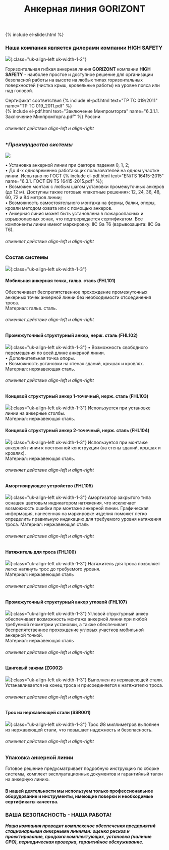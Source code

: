 ﻿---
title: Анкерная линия GORIZONT
cat: 3
sortid: 3.2
submenu: true
---

<div style="clear:both"></div>

{% include el-slider.html  %}

### Наша компания является дилерами компании **HIGH SAFETY**
![](/img/toplogo/3.2.0.jpg){:class="uk-align-left uk-width-1-2"}

Горизонтальная гибкая анкерная линия **GORIZONT** компании **HIGH SAFETY** - наиболее простое и доступное решение для организации безопасной работы на высоте на любых типах горизонтальных поверхностей (чистка крыш, кровельные работы) на уровне пояса или над головой. 

Сертификат соответствия {% include el-pdf.html text="TP TC 019/2011" name="TP TC 019_2011.pdf" %}  
{% include el-pdf.html text="Заключение Минпромторга" name="6.3.1.1. Заключение Минпромторга.pdf" %} России

###### отменяет действие align-left и align-right
### **Преимущества системы*  
![](/img/sss/3.2.1.gif)
 
•	Установка анкерной линии при факторе падения 0, 1, 2;  
•	До 4-х одновременно работающих пользователей на одном участке линии. Испытано по ГОСТ {% include el-pdf.html text="EN/TS 16415-2015" name="6.3.1. ГОСТ EN TS 16415-2015.pdf" %};  
•	Возможен монтаж с любым шагом установки промежуточных анкеров (до 12 м). Доступны также готовые «пакетные решения»: 12, 24, 36, 48, 60, 72 и 84 метров линии;  
•	Возможность самостоятельного монтажа на фермы, балки, опоры, кровли методом охвата или с помощью анкеров.   
•	Анкерная линия может быть установлена в пожароопасных и взрывоопасных зонах, что подтверждается сертификатом. Все компоненты линии имеют маркировку: IIC Ga T6 (взрывозащита: IIC Ga T6).
###### отменяет действие align-left и align-right 

 
### **Состав системы**
![](/img/sss/3.FHL101.gif){:class="uk-align-left uk-width-1-3"}

#### Мобильная анкерная точка, гальв. сталь (FHL101)
Обеспечивает беспрепятственное прохождение промежуточных анкерных точек анкерной линии без необходимости отсоединения троса.   
Материал: гальв. сталь.
###### отменяет действие align-left и align-right

#### Промежуточный структурный анкер, нерж. сталь (FHL102)  
![](/img/sss/3.FHL102.gif){:class="uk-align-left uk-width-1-3"}
•  Возможность свободного перемещения по всей длине анкерной линии.  
•  Дополнительная точка опоры.  
•  Возможность установки на стенах зданий, крышах и кровлях.  
Материал: нержавеющая сталь.
###### отменяет действие align-left и align-right
  
#### Концевой структурный анкер 1-точечный, нерж. сталь (FHL103)
![](/img/sss/3.FHL103.gif){:class="uk-align-left uk-width-1-3"}
Используется при установке линии на анкерные столбы.   
Материал: нержавеющая сталь.
  
#### Концевой структурный анкер 2-точечный, нерж. сталь (FHL104)
![](/img/sss/3.FHL104.gif){:class="uk-align-left uk-width-1-3"}
Используется при монтаже анкерной линии к постоянной конструкции (на стены зданий, крышах и кровлях).  
Материал: нержавеющая сталь.
###### отменяет действие align-left и align-right
 
#### Амортизирующее устройство (FHL105)
![](/img/sss/3.FHL105.gif){:class="uk-align-left uk-width-1-3"}
Амортизатор закрытого типа оснащен цветовым индикатором натяжения, что исключает возможность ошибки при монтаже анкерной линии. Графическая информация, нанесенная на маркировке изделия поможет легко определить правильную индикацию для требуемого уровня натяжения троса. 
Материал: нержавеющая сталь
###### отменяет действие align-left и align-right

#### Натяжитель для троса (FHL106)
![](/img/sss/3.FHL106.gif){:class="uk-align-left uk-width-1-3"}
Натяжитель для троса позволяет легко натянуть трос до требуемого уровня.   
Материал: нержавеющая сталь
###### отменяет действие align-left и align-right

#### Промежуточный структурный анкер угловой (FHL107)
![](/img/sss/3.FHL107.gif){:class="uk-align-left uk-width-1-3"}
Угловой структурный анкер обеспечивает возможность монтажа анкерной линии при любой требуемой геометрии установки, а также обеспечивает беспрепятственное прохождение угловых участков мобильной анкерной точкой.   
Материал: нержавеющая сталь
###### отменяет действие align-left и align-right

#### Цанговый зажим (ZG002)
![](/img/sss/3.ZG002.gif){:class="uk-align-left uk-width-1-3"}
Выполнен из нержавеющей стали. Устанавливается на конец троса и присоединяется к натяжителю троса.
###### отменяет действие align-left и align-right

#### Трос из нержавеющей стали (SSR001) 
![](/img/sss/3.SSR001.gif){:class="uk-align-left uk-width-1-3"}
Трос Ø8 миллиметров выполнен из нержавеющей стали, что повышает надежность и безопасность.
###### отменяет действие align-left и align-right

### Упаковка анкерной линии  
Готовое решение предусматривает подробную инструкцию по сборке системы, комплект эксплуатационных документов и гарантийный талон на анкерную линию.

#### В нашей деятельности мы используем только профессиональное оборудование и инструменты, имеющие поверки и необходимые сертификаты качества.


### ВАША БЕЗОПАСНОСТЬ - НАША РАБОТА!

***Наша компания проводит комплексное обеспечения предприятий стационарными анкерными линиями: оценка рисков и проектирование, продажа комплектующих, установка (наличие СРО), периодическая проверка, гарантийное обслуживание.***


